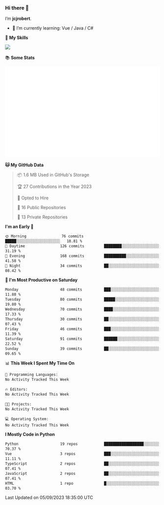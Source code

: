 ### Hi there 👋

I’m **jcjrobert**.

- 🌱 I’m currently learning: Vue / Java / C#

🌟 **My Skills**

![](https://img.shields.io/badge/-Python-3e74a2?style=flat-square&logo=Python&logoColor=fff)

📚 **Some Stats**

![](https://github.com/jcjrobert/github-stats/blob/master/generated/overview.svg)

<!--START_SECTION:waka-->
**🐱 My GitHub Data** 

> 📦 1.6 MB Used in GitHub's Storage 
 > 
> 🏆 27 Contributions in the Year 2023
 > 
> 💼 Opted to Hire
 > 
> 📜 16 Public Repositories 
 > 
> 🔑 13 Private Repositories 
 > 
**I'm an Early 🐤** 

```text
🌞 Morning                76 commits          █████░░░░░░░░░░░░░░░░░░░░   18.81 % 
🌆 Daytime                126 commits         ████████░░░░░░░░░░░░░░░░░   31.19 % 
🌃 Evening                168 commits         ██████████░░░░░░░░░░░░░░░   41.58 % 
🌙 Night                  34 commits          ██░░░░░░░░░░░░░░░░░░░░░░░   08.42 % 
```
📅 **I'm Most Productive on Saturday** 

```text
Monday                   48 commits          ███░░░░░░░░░░░░░░░░░░░░░░   11.88 % 
Tuesday                  80 commits          █████░░░░░░░░░░░░░░░░░░░░   19.80 % 
Wednesday                70 commits          ████░░░░░░░░░░░░░░░░░░░░░   17.33 % 
Thursday                 30 commits          ██░░░░░░░░░░░░░░░░░░░░░░░   07.43 % 
Friday                   46 commits          ███░░░░░░░░░░░░░░░░░░░░░░   11.39 % 
Saturday                 91 commits          ██████░░░░░░░░░░░░░░░░░░░   22.52 % 
Sunday                   39 commits          ██░░░░░░░░░░░░░░░░░░░░░░░   09.65 % 
```


📊 **This Week I Spent My Time On** 

```text
💬 Programming Languages: 
No Activity Tracked This Week

🔥 Editors: 
No Activity Tracked This Week

🐱‍💻 Projects: 
No Activity Tracked This Week

💻 Operating System: 
No Activity Tracked This Week
```

**I Mostly Code in Python** 

```text
Python                   19 repos            ██████████████████░░░░░░░   70.37 % 
Vue                      3 repos             ███░░░░░░░░░░░░░░░░░░░░░░   11.11 % 
TypeScript               2 repos             ██░░░░░░░░░░░░░░░░░░░░░░░   07.41 % 
JavaScript               2 repos             ██░░░░░░░░░░░░░░░░░░░░░░░   07.41 % 
HTML                     1 repo              █░░░░░░░░░░░░░░░░░░░░░░░░   03.70 % 
```




 Last Updated on 05/09/2023 18:35:00 UTC
<!--END_SECTION:waka-->
